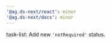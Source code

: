 ```yaml
---
'@ag.ds-next/react': minor
'@ag.ds-next/docs': minor
---
```


task-list: Add new `'notRequired'` status.
